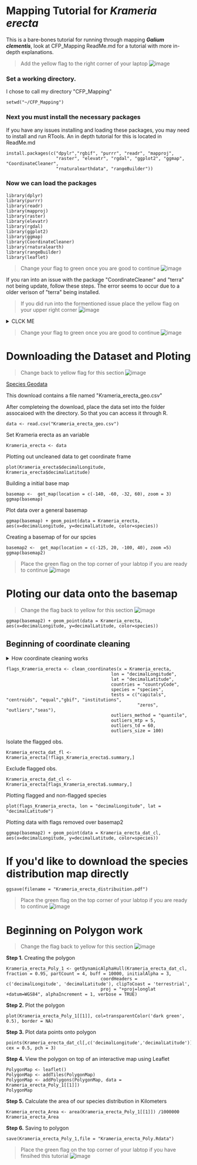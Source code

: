# Mapping Tutorial for **_Krameria erecta_**
This is a bare-bones tutorial for running through mapping **_Galium clementis_**, look at CFP_Mapping ReadMe.md for a tutorial with more in-depth explanations.

> Add the yellow flag to the right corner of your laptop ![image](https://user-images.githubusercontent.com/99222277/154882335-f33380f0-1527-4047-b2b1-972577050e7b.png)

### Set a working directory.
I chose to call my directory "CFP_Mapping"
```
setwd("~/CFP_Mapping")
```
### Next you must install the necessary packages
If you have any issues installing and loading these packages, you may need to install and run RTools. An in depth tutorial for this is located in ReadMe.md
```
install.packages(c("dpylr","rgbif", "purrr", "readr", "mapproj", 
                   "raster", "elevatr", "rgdal", "ggplot2", "ggmap", "CoordinateCleaner", 
                   "rnaturalearthdata", "rangeBuilder"))
```
### Now we can load the packages
```
library(dplyr)
library(purrr)
library(readr)  
library(mapproj)
library(raster)
library(elevatr)
library(rgdal)
library(ggplot2)
library(ggmap)
library(CoordinateCleaner)
library(rnaturalearth)
library(rangeBuilder)
library(leaflet)
```
> Change your flag to green once you are good to continue ![image](https://user-images.githubusercontent.com/99222277/154882595-b2448b1c-473f-4e83-9d72-1d401ebcb5e6.png)

If you ran into an issue with the package "CoordinateCleaner" and "terra" not being update, follow these steps.
The error seems to occur due to a older verison of "terra" being installed.
>If you did run into the formentioned issue place the yellow flag on your upper right corner ![image](https://user-images.githubusercontent.com/99222277/155015751-fbcdd26b-d7e2-470d-a801-1e553123c8fc.png)



<details><summary> CLCK ME </summary>
  <p>
    
**Step 1.** Download and instal [RTools](https://cran.r-project.org/bin/windows/Rtools/rtools40.html)

**Step 2.** Create a txt. file named " .Renviron ".

**Step 3.** Save the file to your documents.

**Step 4.** Restart R 


![Rest_R](https://user-images.githubusercontent.com/99222277/153778610-77351921-c65c-48a7-bbe5-70b3447fb129.png)


**Step 5.** Run the following lines in order and one at a time. This may take several minutes.
```
write('PATH="${RTOOLS40_HOME}\\usr\\bin;${PATH}"', file = "~/.Renviron", append = TRUE)
```
```
Sys.which("make")
```
```
install.packages("terra", type = "source")
```
This should have updated your "terra" packages, which we can check by loading the packages
```
library(CoordinateCleaner)
```
The package should be updated and no error message should appear
    
  </p>
  </details>
  
> Change your flag to green once you are good to continue ![image](https://user-images.githubusercontent.com/99222277/155015835-3816eda1-6959-4b81-abe1-1816a605dd8c.png)


# Downloading the Dataset and Ploting 

>Change back to yellow flag for this section ![image](https://user-images.githubusercontent.com/99222277/154882335-f33380f0-1527-4047-b2b1-972577050e7b.png)

[Species Geodata](https://drive.google.com/drive/u/0/folders/1C3myAw-06w_DJxgtrdG5K17l_2OGNN94)

This download contains a file named "Krameria_erecta_geo.csv"

After completeing the download, place the data set into the folder assocaioed with the directory. So that you can access it through R.
```
data <- read.csv("Krameria_erecta_geo.csv") 
```
Set Krameria erecta as an variable
```
Krameria_erecta <- data
```
Plotting out uncleaned data to get coordinate frame
```
plot(Krameria_erecta$decimalLongitude, Krameria_erecta$decimalLatitude)
```

Building a initial base map 
```
basemap <-  get_map(location = c(-140, -60, -32, 60), zoom = 3)
ggmap(basemap)
```
Plot data over a general basemap
```
ggmap(basemap) + geom_point(data = Krameria_erecta, aes(x=decimalLongitude, y=decimalLatitude, color=species))
```

Creating a basemap of for our spcies
```
basemap2 <-  get_map(location = c(-125, 20, -100, 40), zoom =5)
ggmap(basemap2)

```
 > Place the green flag on the top corner of your labtop if you are ready to continue ![image](https://user-images.githubusercontent.com/99222277/154882595-b2448b1c-473f-4e83-9d72-1d401ebcb5e6.png)
# Ploting our data onto the basemap
> Change the flag back to yellow for this section ![image](https://user-images.githubusercontent.com/99222277/154882335-f33380f0-1527-4047-b2b1-972577050e7b.png)
```
ggmap(basemap2) + geom_point(data = Krameria_erecta, aes(x=decimalLongitude, y=decimalLatitude, color=species))
```

## Beginning of coordinate cleaning
<details><summary> How coordinate cleaning works </summary>
  <p>
    outliers_mtp, seems to determine how far a data point can be away from the majority of the data set and still count as being "in range"
    For instance and "mtp" value of 5 means that a point with 5 kilometers will still be considered apart of the distubtion.
    When we lower the value of "mtp" we lower what coordinate cleaner will consider within range.
    
    
   ![MTP_Guide](https://user-images.githubusercontent.com/99222277/155865824-0b2b5ffe-8b84-4b52-a7c2-cd247696cc70.png)

    
  </p>  
  </details>

```
flags_Krameria_erecta <- clean_coordinates(x = Krameria_erecta, 
                                        lon = "decimalLongitude", 
                                        lat = "decimalLatitude",
                                        countries = "countryCode",
                                        species = "species",
                                        tests = c("capitals", "centroids", "equal","gbif", "institutions",
                                                  "zeros", "outliers","seas"),
                                        outliers_method = "quantile",
                                        outliers_mtp = 5,
                                        outliers_td = 60,
                                        outliers_size = 100)
 ```
Isolate the flagged obs.
```
Krameria_erecta_dat_fl <- Krameria_erecta[!flags_Krameria_erecta$.summary,]
```
Exclude flagged obs.
```
Krameria_erecta_dat_cl <- Krameria_erecta[flags_Krameria_erecta$.summary,]
```
Plotting flagged and non-flagged species
```
plot(flags_Krameria_erecta, lon = "decimalLongitude", lat = "decimalLatitude")
```
Plotting data with flags removed over basemap2
```
ggmap(basemap2) + geom_point(data = Krameria_erecta_dat_cl, aes(x=decimalLongitude, y=decimalLatitude, color=species))
```
# If you'd like to download the species distribution map directly
```
ggsave(filename = "Krameria_erecta_distribuition.pdf")
```
> Place the green flag on the top corner of your labtop if you are ready to continue ![image](https://user-images.githubusercontent.com/99222277/154882595-b2448b1c-473f-4e83-9d72-1d401ebcb5e6.png)

# Beginning on Polygon work 
> Change the flag back to yellow for this section ![image](https://user-images.githubusercontent.com/99222277/154882335-f33380f0-1527-4047-b2b1-972577050e7b.png)


**Step 1.** Creating the polygon
```
Krameria_erecta_Poly_1 <- getDynamicAlphaHull(Krameria_erecta_dat_cl, fraction = 0.95, partCount = 4, buff = 10000, initialAlpha = 3,
                                    coordHeaders = c('decimalLongitude', 'decimalLatitude'), clipToCoast = 'terrestrial',
                                    proj = "+proj=longlat +datum=WGS84", alphaIncrement = 1, verbose = TRUE)
```
**Step 2.** Plot the polygon  
```
plot(Krameria_erecta_Poly_1[[1]], col=transparentColor('dark green', 0.5), border = NA) 
```
**Step 3.** Plot data points onto polygon
```
points(Krameria_erecta_dat_cl[,c('decimalLongitude','decimalLatitude')], cex = 0.5, pch = 3)
```
**Step 4.** View the polygon on top of an interactive map using Leaflet
```
PolygonMap <- leaflet()
PolygonMap <- addTiles(PolygonMap)
PolygonMap <- addPolygons(PolygonMap, data = Krameria_erecta_Poly_1[[1]])
PolygonMap
```

**Step 5.** Calculate the area of our species distribution in Kilometers
```
Krameria_erecta_Area <- area(Krameria_erecta_Poly_1[[1]]) /1000000
Krameria_erecta_Area
```
**Step 6.** Saving to polygon

```
save(Krameria_erecta_Poly_1,file = "Krameria_erecta_Poly.Rdata")
```
> Place the green flag on the top corner of your labtop if you have finsihed this tutorial ![image](https://user-images.githubusercontent.com/99222277/154882595-b2448b1c-473f-4e83-9d72-1d401ebcb5e6.png)
